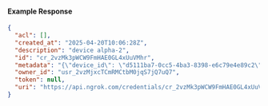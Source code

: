 <!-- Code generated for API Clients. DO NOT EDIT. -->
#### Example Response
```json
{
  "acl": [],
  "created_at": "2025-04-20T10:06:28Z",
  "description": "device alpha-2",
  "id": "cr_2vzMk3pWCW9FmHAE0GL4xUuVMhr",
  "metadata": "{\"device_id\": \"d5111ba7-0cc5-4ba3-8398-e6c79e4e89c2\"}",
  "owner_id": "usr_2vzMjxcTCmRMCtbM0jqS7jQ7uQ7",
  "token": null,
  "uri": "https://api.ngrok.com/credentials/cr_2vzMk3pWCW9FmHAE0GL4xUuVMhr"
}
